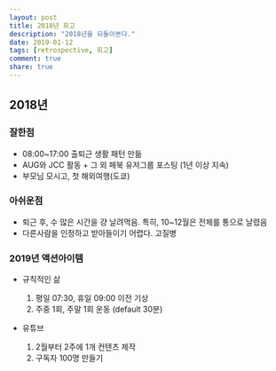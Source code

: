 ```yaml
---
layout: post
title: 2018년 회고
description: "2018년을 되돌아본다."
date: 2019-01-12
tags: [retrospective, 회고]
comment: true
share: true
---
```


## 2018년

### 잘한점

* 08:00~17:00 출퇴근 생활 패턴 만듦
* AUG와 JCC 활동 + 그 외 페북 유저그룹 포스팅 (1년 이상 지속)
* 부모님 모시고, 첫 해외여행(도쿄)

### 아쉬운점

* 퇴근 후, 수 많은 시간을 걍 날려먹음. 특히, 10~12월은 전체를 통으로 날렸음
* 다른사람을 인정하고 받아들이기 어렵다. 고질병


### 2019년 액션아이템

* 규칙적인 삶
  1. 평일 07:30, 휴일 09:00 이전 기상
  2. 주중 1회, 주말 1회 운동 (default 30분)
  
* 유튜브
  1. 2월부터 2주에 1개 컨텐츠 제작
  2. 구독자 100명 만들기
